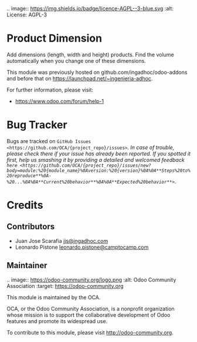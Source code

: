.. image:: https://img.shields.io/badge/licence-AGPL--3-blue.svg
    :alt: License: AGPL-3

Product Dimension
=================
Add dimensions (length, width and height) products. Find the volume
automatically when you change one of these dimensions.

This module was previously hosted on github.com/ingadhoc/odoo-addons and
before that on https://launchpad.net/~ingenieria-adhoc.

For further information, please visit:

* https://www.odoo.com/forum/help-1

Bug Tracker
===========

Bugs are tracked on `GitHub Issues <https://github.com/OCA/{project_repo}/issues>`_.
In case of trouble, please check there if your issue has already been reported.
If you spotted it first, help us smashing it by providing a detailed and welcomed feedback
`here <https://github.com/OCA/{project_repo}/issues/new?body=module:%20{module_name}%0Aversion:%20{version}%0A%0A**Steps%20to%20reproduce**%0A-%20...%0A%0A**Current%20behavior**%0A%0A**Expected%20behavior**>`_.


Credits
=======

Contributors
------------
* Juan Jose Scarafia <jjs@ingadhoc.com>
* Leonardo Pistone <leonardo.pistone@camptocamp.com>

Maintainer
----------

.. image:: https://odoo-community.org/logo.png
   :alt: Odoo Community Association
   :target: https://odoo-community.org

This module is maintained by the OCA.

OCA, or the Odoo Community Association, is a nonprofit organization whose
mission is to support the collaborative development of Odoo features and
promote its widespread use.

To contribute to this module, please visit http://odoo-community.org.
